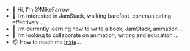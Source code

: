 - 👋 Hi, I’m @MikeFarrow
- 👀 I’m interested in JamStack, walking barefoot, communicating effectively ...
- 🌱 I’m currently learning how to write a book, JamStack, animation ...
- 💞️ I’m looking to collaborate on animation, writing and education ...
- 📫 How to reach me [Insta](https://www.instagram.com/mikedfarrow/)...

<!---
MikeFarrow/MikeFarrow is a ✨ special ✨ repository because its `README.md` (this file) appears on your GitHub profile.
You can click the Preview link to take a look at your changes.
--->
